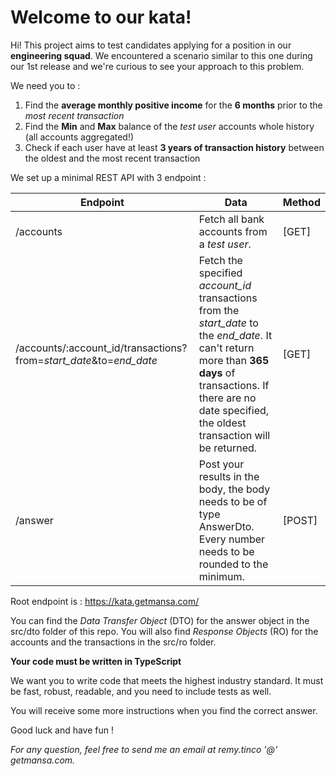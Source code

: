 # Welcome to our kata!

Hi! This project aims to test candidates applying for a position in our **engineering squad**. 
We encountered a scenario similar to this one during our 1st release and we're curious to see your approach to this problem. 

We need you to : 

 1. Find the **average monthly positive income** for the **6 months** prior to the *most recent transaction*
 2. Find the **Min** and **Max** balance of the *test user* accounts whole history (all accounts aggregated!)
 3. Check if each user have at least **3 years of transaction history** between the oldest and the most recent transaction


We set up a minimal REST API with 3 endpoint :


Endpoint  | Data | Method
------------ | ------------- | ---------
/accounts | Fetch all bank accounts from a *test user*. | [GET]
/accounts/:account_id/transactions?from=*start_date*&to=*end_date* | Fetch the specified *account_id* transactions from the *start_date* to the *end_date*. It can't return more than **365 days** of transactions. If there are no date specified, the oldest transaction will be returned. | [GET]
/answer | Post your results in the body, the body needs to be of type AnswerDto. Every number needs to be rounded to the minimum. | [POST]

Root endpoint is : https://kata.getmansa.com/

You can find the *Data Transfer Object* (DTO) for the answer object in the src/dto folder of this repo. You will also find *Response Objects* (RO) for the accounts and the transactions in the src/ro folder.

**Your code must be written in TypeScript**

We want you to write code that meets the highest industry standard. It must be fast, robust, readable, and you need to include tests as well.

You will receive some more instructions when you find the correct answer.

Good luck and have fun !

*For any question, feel free to send me an email at remy.tinco '@' getmansa.com.*


